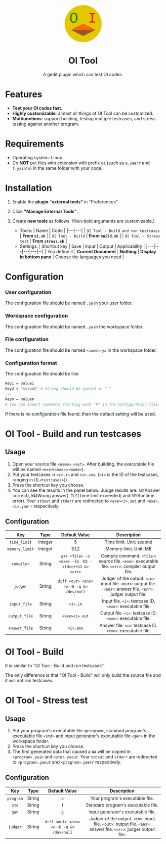 <p align="center"><img src="oitool.png"></p>

<h1 align="center">OI Tool</h1>

<p align="center">A gedit plugin which can test OI codes.</p>

# Features

- **Test your OI codes fast.**
- **Highly customizable**: almost all things of OI Tool can be customized.
- **Multiunctions**: support building, testing multiple testcases, and stress testing against another program.

# Requirements

- Operating system: Linux
- Do **NOT** put files with extension with prefix `ya` (such as `a.yaerr` and `f.yainfo`) in the same folder with your code.

# Installation

1. Enable the **plugin "external tools"** in "Preferences".

2. Click **"Manage External Tools"**.

3. Create **new tools** as follows. (Non-bold arguments are customizable.)
   -  Tools:
      | Name | Code |
      |---|---|
      | `OI Tool - Build and run testcases` | **From `oi.sh`** |
      | `OI Tool - Build` | **From `build.sh`** |
      | `OI Tool - Stress test` | **From `stress.sh`** |
   -  Settings:
      | Shortcut key | Save | Input | Output | Applicability |
      |---|---|---|---|--|
      | You define it | **Current Document** | **Nothing** | **Display in bottom pane** | Choose the languages you need |

# Configuration

### User configuration

The configuration file should be named `.ya` in your user folder. 

### Workspace configuration

The configuration file should be named `.ya` in the workspace folder. 

### File configuration

The configuration file should be named `<name>.ya` in the workspace folder. 

### Configuration format

The configuration file should be like:

```sh
key1 = value1
key2 = "value2" # String should be quoted in " "
...
keyn = valuen
# You can insert comments starting with "#" in the configuration file.
```

If there is no configuration file found, then the default setting will be used.

# OI Tool - Build and run testcases

## Usage

1. Open your source file `<name>.<ext>`. After building, the executable file will be named `<exe>`(`<exe>`=`<name>`).
2. Put your testcases in `<i>.in` and `<i>.ans`. (`<i>` is the ID of the testcases, ranging in [0,`<testcases>`])
3. Press the shortcut key you choose.
4. You can see the results in the panel below.
   Judge results are: `AC`(Answer correct), `WA`(Wrong answer), `TLE`(Time limit exceeded) and `RE`(Runtime error).
   Your `stdout` and `stderr` are redirected to `<exe><i>.out` and `<exe>.<i>.yaerr` respectively.

## Configuration

| Key | Type | Default Value | Description |
|:-:|:-:|:-:|:-:|
| `time_limit` | Integer | 5 | Time limit. Unit: second |
| `memory_limit` | Integer | 512 | Memory limit. Unit: MB |
| `compiler` | String | `g++ <file> -o <exe> -lm -O2 -std=c++11 &> <err>` | Compile command. `<file>`: source file. `<exe>`: executable file. `<err>`: compiler output file. |
| `judger` | String | `diff <out> <ans> -w -B -q &> /dev/null` | Judger of the output. `<in>`: input file. `<out>`: output file. `<ans>`: answer file. `<err>`: judger output file. |
| `input_file` | String | `<i>.in` | Input file. `<i>`: testcase ID. `<exe>`: executable file. |
| `output_file` | String | `<exe><i>.out` | Output file. `<i>`: testcase ID. `<exe>`: executable file. |
| `answer_file` | String | `<i>.ans` | Answer file. `<i>`: testcase ID. `<exe>`: executable file. |

# OI Tool - Build

It is similar to "OI Tool - Build and run testcases".

The only difference is that "OI Tool - Build" will only build the source file and it will not run testcases.

# OI Tool - Stress test

## Usage

1. Put your program's executable file `<program>`, standard program's executable file `<std>` and input generator's executable file `<gen>` in the workspace folder.
2. Press the shortcut key you choose.
3. The first generated data that caused a `WA` will be copied in `<program>.yain` and `<std>.yaout`.
   Your `stdout` and `stderr` are redirected to `<program>.yaout` and `<program>.yaerr` respectively.

## Configuration

| Key | Type | Default Value | Description |
|:-:|:-:|:-:|:-:|
| `program` | String | `a` | Your program's executable file. |
| `std` | String | `f` | Standard program's executable file. |
| `gen` | String | `g` | Input generator's executable file. |
| `judger` | String | `diff <out> <ans> -w -B -q &> /dev/null` | Judger of the output. `<in>`: input file. `<out>`: output file. `<ans>`: answer file. `<err>`: judger output file. |